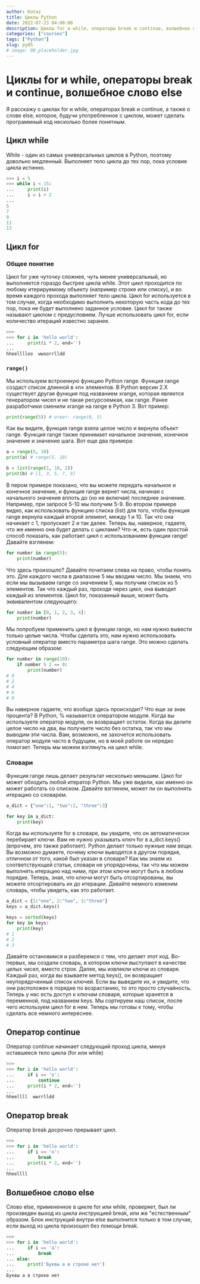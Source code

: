 ```yaml
---
author: Kotaz
title: Циклы Python
date: 2022-07-23 04:00:00
description: Циклы for и while, операторы break и continue, волшебное слово else
categories: ["courses"]
tags: ["Python"]
slug: py05
# image: 00_placeholder.jpg
---
```


# Циклы for и while, операторы break и continue, волшебное слово else

Я расскажу о циклах for и while, операторах break и continue, а также о слове else, которое, будучи употребленное с циклом, может сделать программный код несколько более понятным.

## Цикл while

While - один из самых универсальных циклов в Python, поэтому довольно медленный. Выполняет тело цикла до тех пор, пока условие цикла истинно.

```py
>>> i = 5
>>> while i < 15:
...     print(i)
...     i = i + 2
...
5
7
9
11
13
```

## Цикл for

### Общее понятие

Цикл for уже чуточку сложнее, чуть менее универсальный, но выполняется гораздо быстрее цикла while. Этот цикл проходится по любому итерируемому объекту (например строке или списку), и во время каждого прохода выполняет тело цикла.
Цикл for используется в том случае, когда необходимо выполнить некоторую часть кода до тех пор, пока не будет выполнено заданное условие. Цикл for также называют циклом c предусловием. Лучше использовать цикл for, если количество итераций известно заранее.

```py
>>>
>>> for i in 'hello world':
...     print(i * 2, end='')
...
hheelllloo  wwoorrlldd
```

### `range()`

Мы используем встроенную функцию Python range. Функция range создаст список длинной в «n» элементов. В Python версии 2.Х существует другая функция под названием xrange, которая является генератором чисел и не такая ресурсоемкая, как range. Ранее разработчики сменили xrange на range в Python 3. Вот пример:

```py
print(range(5)) # ответ: range(0, 5)
```

Как вы видите, функция range взяла целое число и вернула объект range. Функция range также принимает начальное значение, конечное значение и значение шага. Вот еще два примера:

```py
a = range(5, 10)
print(a) # range(5, 10)

b = list(range(1, 10, 2))
print(b) # [1, 3, 5, 7, 9]
```

В пером примере показано, что вы можете передать начальное и конечное значение, и функция range вернет числа, начиная с начального значения вплоть до (но не включая) последнее значение. Например, при запросе 5-10 мы получим 5-9. Во втором примере видно, как использовать функцию списка (list) для того, чтобы функция range вернула каждый второй элемент, между 1 и 10. Так что она начинает с 1, пропускает 2 и так далее. Теперь вы, наверное, гадаете, что же именно она будет делать с циклами? Что-ж, есть один простой способ показать, как работает цикл с использованием функции range! Давайте взглянем:

```py
for number in range(5):
    print(number)
```

Что здесь произошло? Давайте почитаем слева на право, чтобы понять это. Для каждого числа в диапазоне 5 мы вводим число. Мы знаем, что если мы вызываем range со значением 5, мы получим список из 5 элементов. Так что каждый раз, проходя через цикл, она выводит каждый из элементов. Цикл for, показанный выше, может быть эквивалентом следующего:

```py
for number in [0, 1, 2, 3, 4]:
    print(number)
```

Мы попробуем применить цикл в функции range, но нам нужно вывести только целые числа. Чтобы сделать это, нам нужно использовать условный оператор вместо параметра шага range. Это можно сделать следующим образом:

```py
for number in range(10):
    if number % 2 == 0:
        print(number)
# 0
# 2
# 4
# 6
# 8
```

Вы наверное гадаете, что вообще здесь происходит? Что еще за знак процента? В Python, % называется оператором модуля. Когда вы используете оператор модуля, он возвращает остаток. Когда вы делите целое число на два, вы получаете число без остатка, так что мы выводим эти числа. Вам, возможно, не захочется использовать оператор модуля часто в будущем, но в моей работе он нередко помогает. Теперь мы можем взглянуть на цикл while.

### Словари

Функция range лишь делает результат несколько меньшим. Цикл for может обходить любой итератор Python. Мы уже видели, как именно он может работать со списком. Давайте взглянем, может ли он выполнять итерацию со словарем.

```py
a_dict = {"one":1, "two":2, "three":3}

for key in a_dict:
    print(key)
```

Когда вы используете for в словаре, вы увидите, что он автоматически перебирает ключи. Вам не нужно указывать ключ for в a_dict.keys() (впрочем, это также работает). Python делает только нужные нам вещи. Вы возможно думаете, почему ключи выводятся в другом порядке, отличном от того, какой был указан в словаре? Как мы знаем из соответствующей статьи, словари не упорядочены, так что мы можем выполнять итерацию над ними, при этом ключи могут быть в любом порядке. Теперь, зная, что ключи могут быть отсортированы, вы можете отсортировать их до итерации. Давайте немного изменим словарь, чтобы увидеть, как это работает.

```py
a_dict = {1:"one", 2:"two", 3:"three"}
keys = a_dict.keys()

keys = sorted(keys)
for key in keys:
    print(key)
# 1
# 2
# 3
```

Давайте остановимся и разберемся с тем, что делает этот код. Во-первых, мы создали словарь, в котором ключи выступают в качестве целых чисел, вместо строк. Далее, мы извлекли ключи из словаря. Каждый раз, когда вы взываете метод keys(), он возвращает неупорядоченный список ключей. Если вы выведите их, и увидите, что они расположен в порядке по возрастанию, то это просто случайность. Теперь у нас есть доступ к ключам словаря, которые хранятся в переменной, под названием keys. Мы сортируем наш список, после чего используем цикл for в нем. Теперь мы готовы к тому, чтобы сделать все немного интереснее.

## Оператор continue

Оператор continue начинает следующий проход цикла, минуя оставшееся тело цикла (for или while)

```py
>>>
>>> for i in 'hello world':
...     if i == 'o':
...         continue
...     print(i * 2, end='')
...
hheellll  wwrrlldd
```

## Оператор break

Оператор break досрочно прерывает цикл.

```py
>>>
>>> for i in 'hello world':
...     if i == 'o':
...         break
...     print(i * 2, end='')
...
hheellll
```

## Волшебное слово else

Слово else, примененное в цикле for или while, проверяет, был ли произведен выход из цикла инструкцией break, или же "естественным" образом. Блок инструкций внутри else выполнится только в том случае, если выход из цикла произошел без помощи break.

```py
>>>
>>> for i in 'hello world':
...     if i == 'a':
...         break
... else:
...     print('Буквы a в строке нет')
...
Буквы a в строке нет
```
